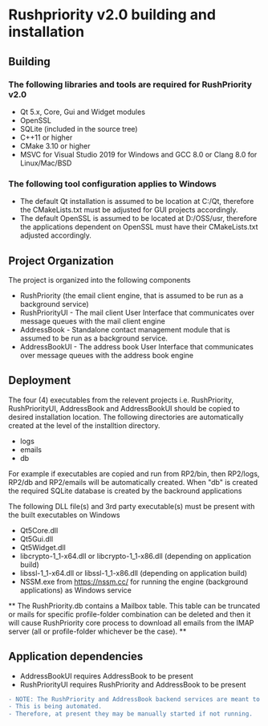 # Rushpriority v2.0 building and installation

## Building

### The following libraries and tools are required for RushPriority v2.0

* Qt 5.x, Core, Gui and Widget modules
* OpenSSL
* SQLite (included in the source tree)
* C++11 or higher
* CMake 3.10 or higher
* MSVC for Visual Studio 2019 for Windows and GCC 8.0 or Clang 8.0 for Linux/Mac/BSD

### The following tool configuration applies to Windows

* The default Qt installation is assumed to be location at C:/Qt, therefore the CMakeLists.txt must be adjusted for GUI projects accordingly.
* The default OpenSSL is assumed to be located at D:/OSS/usr, therefore the applications dependent on OpenSSL must have their CMakeLists.txt adjusted accordingly.

## Project Organization

The project is organized into the following components
* RushPriority (the email client engine, that is assumed to be run as a background service)
* RushPriorityUI - The mail client User Interface that communicates over message queues with the mail client engine
* AddressBook - Standalone contact management module that is assumed to be run as a background service.
* AddressBookUI - The address book User Interface that communicates over message queues with the address book engine

## Deployment
The four (4) executables from the relevent projects i.e. RushPriority, RushPriorityUI, AddressBook and AddressBookUI should be copied to desired installation location.
The following directories are automatically created at the level of the installtion directory.
* logs
* emails
* db

For example if executables are copied and run from RP2/bin, then RP2/logs, RP2/db and RP2/emails will be automatically created.
When "db" is created the required SQLite database is created by the backround applications

The following DLL file(s) and 3rd party executable(s) must be present with the built executables on Windows
* Qt5Core.dll
* Qt5Gui.dll
* Qt5Widget.dll
* libcrypto-1_1-x64.dll or libcrypto-1_1-x86.dll (depending on application build)
* libssl-1_1-x64.dll or libssl-1_1-x86.dll (depending on application build)
* NSSM.exe from https://nssm.cc/ for running the engine (background applications) as Windows service

** The RushPriority.db contains a Mailbox table. This table can be truncated or mails for specific profile-folder combination can be deleted and then it will cause RushPriority core process to download all emails from the IMAP server (all or profile-folder whichever be the case). **

## Application dependencies
* AddressBookUI requires AddressBook to be present
* RushPriorityUI requires RushPriority and AddressBook to be present


```diff
- NOTE: The RushPriority and AddressBook backend services are meant to be started by UIs, if not running. 
- This is being automated. 
- Therefore, at present they may be manually started if not running.
